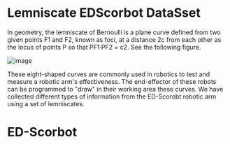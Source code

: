 # Lemniscate EDScorbot DataSset

In geometry, the lemniscate of Bernoulli is a plane curve defined from two given points F1 and F2, known as foci, at a distance 2c from each other as the locus of points P so that PF1·PF2 = c2. See the following figure.

![image](https://github.com/RTC-research-group/LemniscateEDScorbotDS/assets/15526602/bf02c8e9-e103-46a2-9239-2919bdd5e2cf)

These eight-shaped curves are commonly used in robotics to test and measure a robotic arm's effectiveness. The end-effector of these robots can be programmed to "draw" in their working area these curves.
We have collected different types of information from the ED-Scorobt robotic arm using a set of lemniscates. 

# ED-Scorbot

